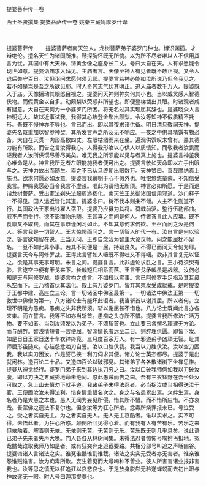 提婆菩萨传一卷


西土圣贤撰集
提婆菩萨传一卷
姚秦三藏鸠摩罗什译

　　

提婆菩萨传
　　提婆菩萨者南天竺人。龙树菩萨弟子婆罗门种也。博识渊揽。才辩绝伦。擅名天竺为诸国所推。赜探胸怀既无所愧。以为所不尽者唯以人不信用其言为忧。其国中有大天神。铸黄金像之座身长二丈。号曰大自在天。人有求愿能令现世如意。提婆诣庙求入拜见。主庙者言。天像至神人有见者既不敢正视。又令人退后失守百日。汝但诣问求愿何须见耶。提婆言若神必能如汝所说乃但令我见之。若不如是岂是吾之所欲见耶。时人奇其志气伏其明正。追入庙者数千万人。提婆既入于庙。天像摇动其眼怒目视之。提婆问天神则神矣何其小也。当以威灵感人智德伏物。而假黄金以自多。动颇梨以荧惑非所望也。即便登梯凿出其眼。时诸观者咸有疑意。大自在天何为一小婆罗门所困。将无名过其实理屈其辞也。提婆晓众人言神明远大。故以近事试我。我得其心故登金聚出颇梨。令汝等知神不假质精不托形。吾既不慢神亦不辱也。言已而出。即以其夜求诸供备。明日清旦敬祠天神。提婆先名既重加以智参神契。其所发言声之所及无不响应。一夜之中供具精馔有物必备。大自在天贯一肉形高数四丈。左眼枯涸而来在坐。遍观供馔叹未曾有。嘉其德力能有所致。而告之言汝得我心。人得我形汝以心供人以质馈知。而敬我者汝畏而诬我者人汝所供馔尽善尽美矣。唯无我之所须能以见与者真上施也。提婆言神鉴我心唯命是从。神言我所乏者左眼能施我者便可出之。提婆言敬如天命即以左手出眼与之。天神力故出而随生。索之不已从旦终朝出眼数万。天神赞曰。善哉摩纳真上施也。欲求何愿必如汝意。提婆言我禀明于心不假外也。唯恨悠悠童蒙。不知信受我言。神赐我愿必当令我言不虚设。唯此为请他无所须。神言必如所愿。于是而退诣龙树菩萨。受出家法剃头法服周游扬化。南天竺王总御诸国信用邪道。沙门释子一不得见。国人远近皆化其道。提婆念曰。树不伐本则条不倾。人主不化则道不行。其国政法王家出钱雇人宿卫。提婆乃应募为其将。荷戟前驱。整行伍勒部曲。威不严而令行。德不彰而物乐随。王甚喜之而问是何人。侍者答言此人应募。既不食廪又不取钱。而其在事恭谨闲习如此。不知其意何求何欲。王召而问之汝是何人。答言我是一切智人。王大惊愕而问之。言一切智人旷代一有。汝自言是何以验之。答言欲知智在说。王当见问。王即自念我为智主大论议师。问之能屈犹不足名。一旦不如此非小事。若其不问便是一屈。持疑良久。不得已而问天今何为耶。提婆言天今与阿修罗战。王得此言譬如人噎既不得吐又不得咽。欲非其言复无以证之。欲是其事无事可明。未言之间。提婆复言。此非虚论求胜之言。王小待须臾有验。言讫空中便有干戈来下。长戟短兵相系而落。王言干戈矛戟虽是战器。汝何必知是天与阿修罗战。提婆言构之虚言。不如校以实事。言已阿修罗手足指及其耳鼻从空而下。王乃稽首伏其法化。殿上有万婆罗门。皆弃其束发受成就戒。是时提婆于王都中建、高座立三论。言一切诸圣中佛圣最第一。一切诸法中佛法正第一一切救世中佛僧为第一。八方诸论士有能坏此语者。我当斩首以谢其屈。所以者何。立理不明是为愚痴。愚痴之头非我所须。斩以谢屈甚不惜也。八方论士既闻此言亦各来集。而立誓言。我等不如亦当斩首。愚痴之头亦所不惜。提婆言我所修法仁活万物。要不如者。当剃汝须发以为弟子。不须斩首也。立此要已各撰名理建无方论。而与酬酢。智浅情短者一言便屈。智深情长者远至二日。则辞理俱匮。即皆下发。如是日日王家日送十车衣钵终竟。三月度百余万人。有一邪道弟子凶顽无智。耻其师屈形虽随众。心结怨忿啮刀自誓。汝以口胜伏我。我当以刀胜伏汝。汝以空刀困我。我以实刀困汝。作是誓已挟一利刀伺求其便。诸方论士英杰都尽。提婆于是出就闲林。造百论二十品。又造四百论以破邪见。其诸弟子各各散诸树下坐禅思惟。提婆从禅觉经行。婆罗门弟子来到其边执刀穷之曰。汝以口破我师何如我以刀破汝腹。即以刀决之五藏委地命未绝间。愍此愚贼而告之曰。吾有三衣钵釪在吾坐处汝可取之。急上山去慎勿下就平道。我诸弟子未得法忍者。必当捉汝或当相得送汝于官。王便困汝汝未得法利。惜身情重惜名次之。身之与名患累出焉。众衅生焉。身名者乃是大患之本也。愚人无闻为妄见所侵。惜其所不惜。而不惜所应惜。不亦哀哉。吾蒙佛之遗法不复尔也。但念汝等为狂心所欺。忿毒所烧罪报未已。号泣受之。受之者实自无主。为之者实自无人。无人无主哀酷者。谁以实求之。实不可得。未悟此者。为狂心所惑。颠倒所回见得心着。而有我有人有苦有乐。苦乐之来但依触着。解着则无依。无依则无苦。无苦则无乐。苦乐既无则几乎息矣。说此语已弟子先来者失声大唤。门人各各从林树间集。未得法忍者惊怖号啕拊丐扣地。冤哉酷哉谁取我师乃如是者。或有狂突奔走追截要路。共相分部号叫追之声聒幽谷。提婆诲诸人言诸法之实。谁冤谁酷谁割谁截。诸法之实实无受者亦无害者。谁亲谁怨谁贼谁害。汝为痴毒所欺。妄生着见而大号啕种不善业。彼人所害害诸业报非害我也。汝等思之慎无以狂追狂以哀悲哀也。于是放身脱然无矜遂蝉蜕而去初出眼与神故遂无一眼。时人号曰迦那提婆也。
